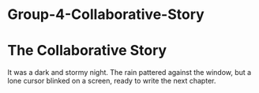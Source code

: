 # Group-4-Collaborative-Story

# The Collaborative Story
It was a dark and stormy night. The rain pattered against the window, but a lone cursor blinked on a screen, ready to write the next chapter.
